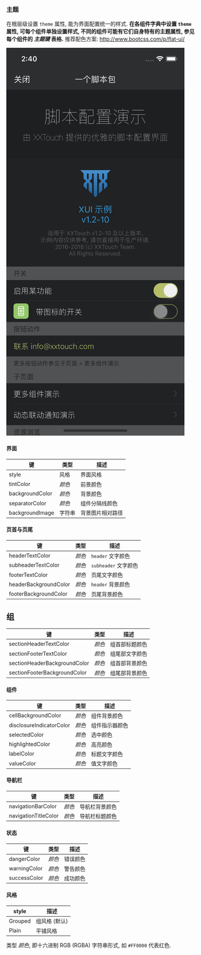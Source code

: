 ### 主题

在根层级设置 `theme` 属性, 能为界面配置统一的样式. **在各组件字典中设置 `theme` 属性, 可每个组件单独设置样式, 不同的组件可能有它们自身特有的主题属性, 参见每个组件的 *主题键* 表格.** 推荐配色方案: http://www.bootcss.com/p/flat-ui/

![XUI-Dark.png](Theme/XUI-Dark.png)


#### 界面

|键|类型|描述|
|---|---|---|
|style|风格|界面风格|
|tintColor|*颜色*|前景颜色|
|backgroundColor|*颜色*|背景颜色|
|separatorColor|*颜色*|组件分隔线颜色|
|backgroundImage|字符串|背景图片相对路径|


#### 页首与页尾

|键|类型|描述|
|---|---|---|
|headerTextColor|*颜色*|`header` 文字颜色|
|subheaderTextColor|*颜色*|`subheader` 文字颜色|
|footerTextColor|*颜色*|页尾文字颜色|
|headerBackgroundColor|*颜色*|`header` 背景颜色|
|footerBackgroundColor|*颜色*|页尾背景颜色|


## 组

|键|类型|描述|
|---|---|---|
|sectionHeaderTextColor|*颜色*|组首部标题颜色|
|sectionFooterTextColor|*颜色*|组尾部文字颜色|
|sectionHeaderBackgroundColor|*颜色*|组首部背景颜色|
|sectionFooterBackgroundColor|*颜色*|组尾部背景颜色|


#### 组件

|键|类型|描述|
|---|---|---|
|cellBackgroundColor|*颜色*|组件背景颜色|
|disclosureIndicatorColor|*颜色*|组件指示器颜色|
|selectedColor|*颜色*|选中颜色|
|highlightedColor|*颜色*|高亮颜色|
|labelColor|*颜色*|标题文字颜色|
|valueColor|*颜色*|值文字颜色|


#### 导航栏

|键|类型|描述|
|---|---|---|
|navigationBarColor|*颜色*|导航栏背景颜色|
|navigationTitleColor|*颜色*|导航栏标题颜色|


#### 状态

|键|类型|描述|
|---|---|---|
|dangerColor|*颜色*|错误颜色|
|warningColor|*颜色*|警告颜色|
|successColor|*颜色*|成功颜色|


#### 风格

|style|描述|
|---|---|
|Grouped|组风格 (默认)|
|Plain|平铺风格|


类型 *颜色*, 即十六进制 RGB (RGBA) 字符串形式, 如 `#FF0000` 代表红色. 


